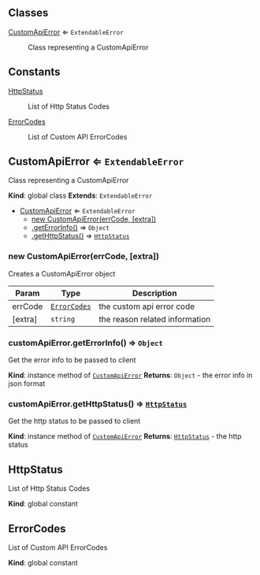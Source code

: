 ## Classes

<dl>
<dt><a href="#CustomApiError">CustomApiError</a> ⇐ <code>ExtendableError</code></dt>
<dd><p>Class representing a CustomApiError</p>
</dd>
</dl>

## Constants

<dl>
<dt><a href="#HttpStatus">HttpStatus</a></dt>
<dd><p>List of Http Status Codes</p>
</dd>
<dt><a href="#ErrorCodes">ErrorCodes</a></dt>
<dd><p>List of Custom API ErrorCodes</p>
</dd>
</dl>

<a name="CustomApiError"></a>

## CustomApiError ⇐ <code>ExtendableError</code>
Class representing a CustomApiError

**Kind**: global class
**Extends**: <code>ExtendableError</code>

* [CustomApiError](#CustomApiError) ⇐ <code>ExtendableError</code>
    * [new CustomApiError(errCode, [extra])](#new_CustomApiError_new)
    * [.getErrorInfo()](#CustomApiError+getErrorInfo) ⇒ <code>Object</code>
    * [.getHttpStatus()](#CustomApiError+getHttpStatus) ⇒ [<code>HttpStatus</code>](#HttpStatus)

<a name="new_CustomApiError_new"></a>

### new CustomApiError(errCode, [extra])
Creates a CustomApiError object


| Param | Type | Description |
| --- | --- | --- |
| errCode | [<code>ErrorCodes</code>](#ErrorCodes) | the custom api error code |
| [extra] | <code>string</code> | the reason related information |

<a name="CustomApiError+getErrorInfo"></a>

### customApiError.getErrorInfo() ⇒ <code>Object</code>
Get the error info to be passed to client

**Kind**: instance method of [<code>CustomApiError</code>](#CustomApiError)
**Returns**: <code>Object</code> - the error info in json format
<a name="CustomApiError+getHttpStatus"></a>

### customApiError.getHttpStatus() ⇒ [<code>HttpStatus</code>](#HttpStatus)
Get the http status to be passed to client

**Kind**: instance method of [<code>CustomApiError</code>](#CustomApiError)
**Returns**: [<code>HttpStatus</code>](#HttpStatus) - the http status

<a name="HttpStatus"></a>

## HttpStatus
List of Http Status Codes

**Kind**: global constant
<a name="ErrorCodes"></a>

## ErrorCodes
List of Custom API ErrorCodes

**Kind**: global constant

